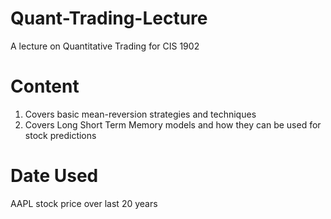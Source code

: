# Quant-Trading-Lecture
A lecture on Quantitative Trading for CIS 1902

# Content
1. Covers basic mean-reversion strategies and techniques
2. Covers Long Short Term Memory models and how they can be used for stock predictions

# Date Used
AAPL stock price over last 20 years


